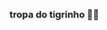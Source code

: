### tropa do tigrinho 💸🥇
<!--
focado apenas
-estou estudando no alura
![](https://media1.tenor.com/m/2sSGVEH5gmwAAAAC/tigrinho-fortune-tiger.gif)
